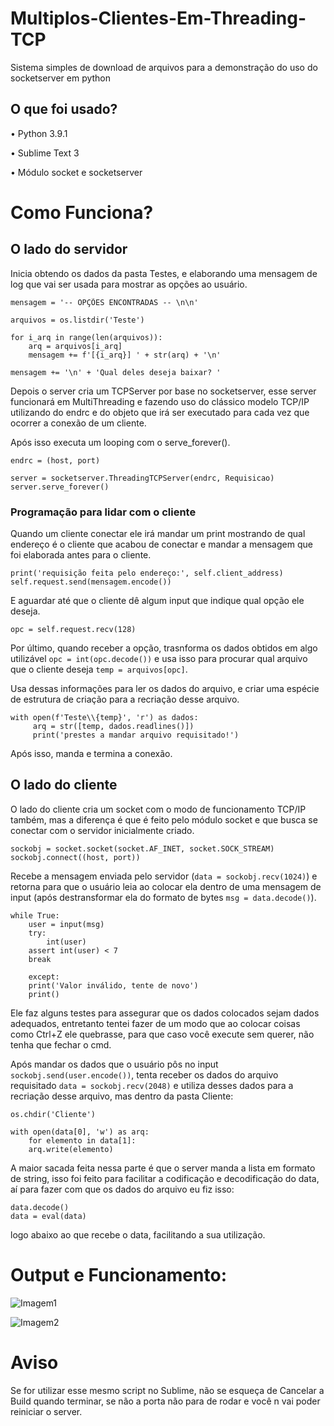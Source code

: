 # Multiplos-Clientes-Em-Threading-TCP
Sistema simples de download de arquivos para a demonstração do uso do socketserver em python

## O que foi usado?

• Python 3.9.1

• Sublime Text 3

• Módulo socket e socketserver


# Como Funciona?

## O lado do servidor

Inicia obtendo os dados da pasta Testes, e elaborando uma mensagem de log que vai ser usada para 
mostrar as opções ao usuário.

```
mensagem = '-- OPÇÕES ENCONTRADAS -- \n\n'

arquivos = os.listdir('Teste')

for i_arq in range(len(arquivos)):
    arq = arquivos[i_arq]
    mensagem += f'[{i_arq}] ' + str(arq) + '\n'

mensagem += '\n' + 'Qual deles deseja baixar? '
```

Depois o server cria um TCPServer por base no socketserver, esse server funcionará em MultiThreading
e fazendo uso do clássico modelo TCP/IP utilizando do endrc e do objeto que irá ser executado para cada
vez que ocorrer a conexão de um cliente.

Após isso executa um looping com o serve_forever().

```
endrc = (host, port)

server = socketserver.ThreadingTCPServer(endrc, Requisicao)
server.serve_forever()
```

### Programação para lidar com o cliente

Quando um cliente conectar ele irá mandar um print mostrando de qual endereço é o cliente que acabou de conectar e mandar a mensagem que foi elaborada antes para o cliente.

```
print('requisição feita pelo endereço:', self.client_address)
self.request.send(mensagem.encode())
```

E aguardar até que o cliente dê algum input que indique qual opção ele deseja.

`opc = self.request.recv(128)`

Por último, quando receber a opção, trasnforma os dados obtidos em algo utilizável `opc = int(opc.decode())` e usa isso para procurar qual arquivo que o cliente deseja `temp = arquivos[opc]`.

Usa dessas informações para ler os dados do arquivo, e criar uma espécie de estrutura de criação para a recriação desse arquivo.

```
with open(f'Teste\\{temp}', 'r') as dados:
     arq = str([temp, dados.readlines()])
     print('prestes a mandar arquivo requisitado!')
```

Após isso, manda e termina a conexão.

## O lado do cliente

O lado do cliente cria um socket com o modo de funcionamento TCP/IP também, mas a diferença é que é 
feito pelo módulo socket e que busca se conectar com o servidor inicialmente criado.

```
sockobj = socket.socket(socket.AF_INET, socket.SOCK_STREAM)
sockobj.connect((host, port))
```

Recebe a mensagem enviada pelo servidor (`data = sockobj.recv(1024)`) e retorna para que o usuário leia ao colocar 
ela dentro de uma mensagem de input (após destransformar ela do formato de bytes `msg = data.decode()`).

```
while True:
    user = input(msg)
    try:
        int(user)
	assert int(user) < 7
	break 

    except:
	print('Valor inválido, tente de novo')
	print()
```

Ele faz alguns testes para assegurar que os dados colocados sejam dados adequados, entretanto tentei fazer de um modo
que ao colocar coisas como Ctrl+Z ele quebrasse, para que caso você execute sem querer, não tenha que fechar o cmd.

Após mandar os dados que o usuário pôs no input `sockobj.send(user.encode())`, tenta receber os dados do arquivo requisitado
`data = sockobj.recv(2048)` e utiliza desses dados para a recriação desse arquivo, mas dentro da pasta Cliente:

```
os.chdir('Cliente')

with open(data[0], 'w') as arq:
    for elemento in data[1]:
    arq.write(elemento)
```

A maior sacada feita nessa parte é que o server manda a lista em formato de string, isso foi feito para facilitar a codificação
e decodificação do data, aí para fazer com que os dados do arquivo eu fiz isso:

```
data.decode()
data = eval(data)
```

logo abaixo ao que recebe o data, facilitando a sua utilização.

# Output e Funcionamento:

![Imagem1](https://github.com/budes/Multiplos-Clientes-Em-Threading-TCP/blob/main/Imagens/1.png)

![Imagem2](https://github.com/budes/Multiplos-Clientes-Em-Threading-TCP/blob/main/Imagens/2.png)

# Aviso

Se for utilizar esse mesmo script no Sublime, não se esqueça de Cancelar a Build quando terminar, se não a porta não para de rodar e você n vai poder reiniciar o server.
